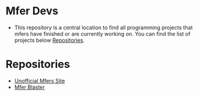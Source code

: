# Mfer Devs
* This repository is a central location to find all programming projects that mfers have finished or are currently working on.  You can find the list of projects below [Repositories](#repositories).

# Repositories 
* [Unofficial Mfers Site](https://github.com/zhoug0x/unofficial-mfers-site)
* [Mfer Blaster](https://github.com/dividebyzeroeth/mfer-blaster)
